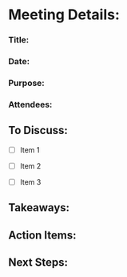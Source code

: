 
# Meeting Details: 
### Title:
### Date:
### Purpose:
### Attendees:



## To Discuss:
- [ ] Item 1
- [ ] Item 2
- [ ] Item 3


## Takeaways:



## Action Items:



## Next Steps:
